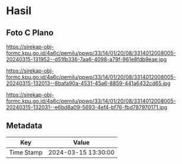 # Hasil

## Foto C Plano

https://sirekap-obj-formc.kpu.go.id/4a6c/pemilu/ppwp/33/14/01/20/08/3314012008005-20240315-131952--d51fb336-7aa6-4098-a79f-961e8fdb9eae.jpg

https://sirekap-obj-formc.kpu.go.id/4a6c/pemilu/ppwp/33/14/01/20/08/3314012008005-20240315-132013--8bafa90a-4531-45a6-8859-441a6432cd65.jpg

https://sirekap-obj-formc.kpu.go.id/4a6c/pemilu/ppwp/33/14/01/20/08/3314012008005-20240315-132031--e6bd8a09-5693-4ef4-bf76-fbd787970171.jpg


## Metadata

| Key        | Value               |
| ---------- | ------------------- |
| Time Stamp | 2024-03-15 13:30:00 |



